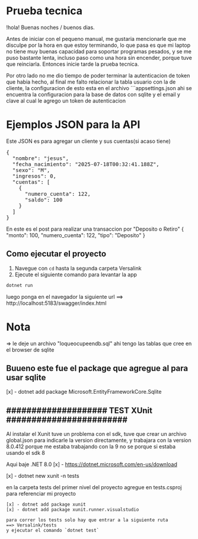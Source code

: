 # Prueba tecnica

!hola!
Buenas noches / buenos dias.

Antes de iniciar con el pequeno manual, me gustaria mencionarle que me disculpe
por la hora en que estoy terminando, lo que pasa es que mi laptop no tiene muy buenas
capacidad para soportar programas pesados, y se me puso bastante lenta, incluso paso como una hora sin encender, porque tuve que reinciarla. Entonces inicie tarde la prueba tecnica.

Por otro lado no me dio tiempo de poder terminar la autenticacion de token que habia
hecho, al final me falto relacionar la tabla usuario con la de cliente, la configuracion de esto esta en el archivo ```appsettings.json ahi se encuentra la configuracion para la base de datos con sqlite y el email y clave al cual le agrego
un token de autenticacion

# Ejemplos JSON para la API

Este JSON es para agregar un cliente y sus cuentas(si acaso tiene)
<pre>
{
  "nombre": "jesus",
  "fecha_nacimiento": "2025-07-18T00:32:41.188Z",
  "sexo": "M",
  "ingresos": 0,
  "cuentas": [
    {
      "numero_cuenta": 122,
      "saldo": 100
    }
  ]
}
</pre>

En este es el post para realizar una transaccion por "Deposito o Retiro"
</pre>
{
  "monto": 100,
  "numero_cuenta": 122,
  "tipo": "Deposito"
}
</pre>

## Como ejecutar el proyecto

1. Navegue con `cd` hasta la segunda carpeta Versalink
2. Ejecute el siguiente comando para levantar la app

``` bash
dotnet run
```
luego ponga en el navegador la siguiente url
==> http://localhost:5183/swagger/index.html

# Nota
=> le deje un archivo "loqueocupeendb.sql" ahi tengo las tablas que cree en el browser de sqlite

## Buueno este fue el package que agregue al para usar sqlite
[x] - dotnet add package Microsoft.EntityFrameworkCore.Sqlite


## #################### TEST XUnit ######################## ##
Al instalar el Xunit tuve un problema con el sdk, tuve que crear un archivo global.json para indicarle la version directamente, y trabajara con la version 8.0.412 porque me estaba trabajando con la 9 no se porque si estaba usando el sdk 8

Aqui baje .NET 8.0
[x] - https://dotnet.microsoft.com/en-us/download

[x] - dotnet new xunit -n tests

en la carpeta tests del primer nivel del proyecto agregue en tests.csproj
para referenciar mi proyecto
<prev>
   <ItemGroup>
      <ProjectReference Include="../Versalink/Versalink.csproj" />
   </ItemGroup>
</prev>

```Dentro de la carpeta tests meti estas dependencias
[x] - dotnet add package xunit 
[x] - dotnet add package xunit.runner.visualstudio

para correr los tests solo hay que entrar a la siguiente ruta
==> Versalink/tests 
y ejecutar el comando `dotnet test`